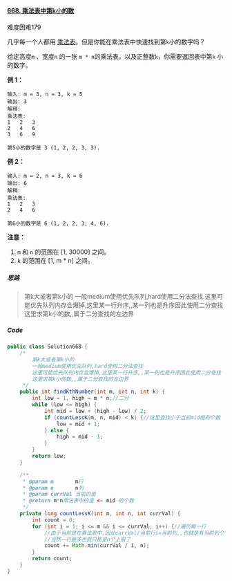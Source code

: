 #### [668. 乘法表中第k小的数](https://leetcode.cn/problems/kth-smallest-number-in-multiplication-table/)

难度困难179

几乎每一个人都用 [乘法表](https://baike.baidu.com/item/乘法表)。但是你能在乘法表中快速找到第`k`小的数字吗？

给定高度`m` 、宽度`n` 的一张 `m * n`的乘法表，以及正整数`k`，你需要返回表中第`k` 小的数字。

**例 1：**

```
输入: m = 3, n = 3, k = 5
输出: 3
解释: 
乘法表:
1	2	3
2	4	6
3	6	9

第5小的数字是 3 (1, 2, 2, 3, 3).
```

**例 2：**

```
输入: m = 2, n = 3, k = 6
输出: 6
解释: 
乘法表:
1	2	3
2	4	6

第6小的数字是 6 (1, 2, 2, 3, 4, 6).
```

**注意：**

1. `m` 和 `n` 的范围在 [1, 30000] 之间。
2. `k` 的范围在 [1, m * n] 之间。

##### 思路

> 第k大或者第k小的
> 一般medium使用优先队列,hard使用二分法查找
> 这里可能优先队列内存会爆掉,这里某一行升序,,某一列也是升序因此使用二分查找
> 这里求第k小的数,,属于二分查找的左边界

##### Code

```java
public class Solution668 {
    /*
        第k大或者第k小的
        一般medium使用优先队列,hard使用二分法查找
        这里可能优先队列内存会爆掉,这里某一行升序,,某一列也是升序因此使用二分查找
        这里求第k小的数,,属于二分查找的左边界
     */
    public int findKthNumber(int m, int n, int k) {
        int low = 1, high = m * n;//二分
        while (low <= high) {
            int mid = low + (high - low) / 2;
            if (countLessK(m, n, mid) < k) {//这里查找小于当前mid值的个数
                low = mid + 1;
            } else {
                high = mid - 1;
            }
        }
        return low;
    }

    /**
     * @param m       m行
     * @param n       n列
     * @param currVal 当前的值
     * @return m*n乘法表中的值 <= mid 的个数
     */
    private long countLessK(int m, int n, int currVal) {
        int count = 0;
        for (int i = 1; i <= m && i <= currVal; i++) {//遍历每一行
            //由于当前是在乘法表中,因此currVal/当前行i=当前列,,也就是有当前列个数<=currVal
            //当然一行最多也就只能是n个上限了
            count += Math.min(currVal / i, n);
        }
        return count;
    }
}
```